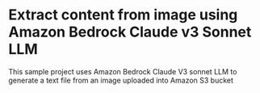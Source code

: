 # Extract content from image using Amazon Bedrock Claude v3 Sonnet LLM

This sample project uses Amazon Bedrock Claude V3 sonnet LLM to generate a text file from an image uploaded into Amazon S3 bucket
